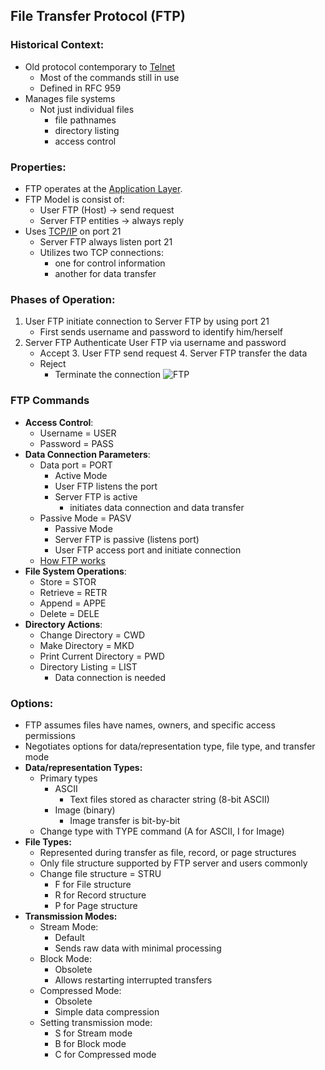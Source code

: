 ## File Transfer Protocol (FTP)

### Historical Context: 
- Old protocol contemporary to [Telnet](Telnet.md)
	- Most of the commands still in use
  - Defined in RFC 959
- Manages file systems
	- Not just individual files 
		- file pathnames
		- directory listing
		- access control
### Properties:
 - FTP operates at the [Application Layer](Application%20Layer.md).
- FTP Model is consist of: 
	- User FTP (Host) -> send request
	- Server FTP entities -> always reply
- Uses [TCP/IP](TCP/IP) on port 21
	- Server FTP always listen port 21
	- Utilizes two TCP connections: 
		- one for control information
		- another for data transfer
### Phases of Operation:
1.  User FTP initiate connection to Server FTP by using port 21 
	- First sends username and password to identify him/herself
2. Server FTP Authenticate  User FTP via username and password
	- Accept
		3. User FTP send request
		4. Server FTP transfer the data 
	- Reject
		- Terminate the connection
![FTP](FTP.png)
### FTP Commands
  - **Access Control**: 
	  - Username = USER
	  - Password = PASS
  - **Data Connection Parameters**: 
	  - Data port = PORT 
		  - Active Mode 
		  - User FTP listens the port
		  - Server FTP is active
			  - initiates data connection and data transfer
	  - Passive Mode = PASV 
		  - Passive Mode
		  - Server FTP is passive (listens port)
		  - User FTP access port and initiate connection
	  - [How FTP works](https://web.archive.org/web/20090214233255/www.freefire.org/articles/ftpexample.php)
  - **File System Operations**: 
	  - Store = STOR
	  - Retrieve = RETR
	  - Append = APPE
	  - Delete = DELE
  - **Directory Actions**: 
	  - Change Directory = CWD
	  - Make Directory = MKD
	  - Print Current Directory = PWD 
	  - Directory Listing = LIST
		  - Data connection is needed
### Options:
  - FTP assumes files have names, owners, and specific access permissions
  - Negotiates options for data/representation type, file type, and transfer mode
  - **Data/representation Types:**
	  - Primary types
		  - ASCII
			  - Text files stored as character string (8-bit ASCII)
		  -  Image (binary)
			  -  Image transfer is bit-by-bit
	  - Change type with TYPE command (A for ASCII, I for Image)
- **File Types:**
	- Represented during transfer as file, record, or page structures
	- Only file structure supported by FTP server and users commonly
	- Change file structure  = STRU
		- F for File structure
		- R for Record structure
		- P for Page structure
- **Transmission Modes:**
	- Stream Mode: 
		- Default
		- Sends raw data with minimal processing
	- Block Mode: 
		- Obsolete
		- Allows restarting interrupted transfers
	- Compressed Mode: 
		- Obsolete
		- Simple data compression
	- Setting transmission mode:
		-  S for Stream mode
		- B for Block mode
		- C for Compressed mode